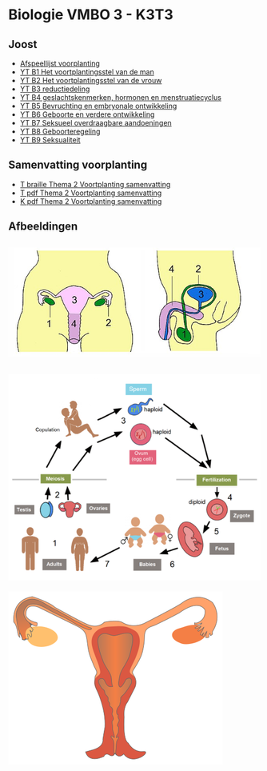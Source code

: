 # Biologie VMBO 3 - K3T3

## Joost
- [Afspeellijst voorplanting](https://youtube.com/playlist?list=PLr1tx9agautGYRFwXjPTb9RPI-Q9j8VzO&si=Bw3I-g_BGJ3mzwbG)
- [YT B1 Het voortplantingsstel van de man](https://youtu.be/O3WQzcfOFNg?si=jOdoYm-uw6LygmZI)
- [YT B2 Het voortplantingsstel van de vrouw](https://youtu.be/sRgaeigjjDA?si=R5xZnN_JqSjvRMCF)
- [YT B3 reductiedeling](https://www.youtube.com/watch?v=_txMOrnOdsw)
- [YT B4 geslachtskenmerken, hormonen en menstruatiecyclus](https://youtu.be/S0CulfLs2BI?si=SpO7bPMkXz-Zi-X9)
- [YT B5 Bevruchting en embryonale ontwikkeling](https://youtu.be/ioUFdUOHaO8?si=WwSvts2KUpEWPw2N)
- [YT B6 Geboorte en verdere ontwikkeling](https://youtu.be/_hNHioqILmo?si=rQ3H7wBysJ_EUo7P)
- [YT B7 Seksueel overdraagbare aandoeningen](https://youtu.be/T9uizuzK-48?si=K64ue6vcvKlkSWBz)
- [YT B8 Geboorteregeling](https://youtu.be/XG9qEsMbxrc?si=75R23e5LyywSCo0d)
- [YT B9 Seksualiteit](https://youtu.be/XG9qEsMbxrc?si=75R23e5LyywSCo0d)

## Samenvatting voorplanting
- [T braille Thema 2 Voortplanting samenvatting](samenvattingen/tl/T_voortplanting.md)
- [T pdf Thema 2 Voortplanting samenvatting](samenvattingen/tl/T_voortplanting.pdf)
- [K pdf Thema 2 Voortplanting samenvatting](samenvattingen/k/K_voortplanting.pdf)

## Afbeeldingen
![Vrouw en Man](pictures/voortplantingenontwikkeling/manvrouw.jpg)
--
![Levenscyclus](pictures/voortplantingenontwikkeling/levenscyclus.png)
--
![Vrouw dwarsdoorsnede](pictures/voortplantingenontwikkeling/vrouwdoorsnede.svg)




